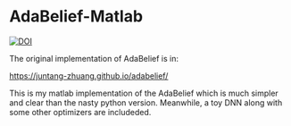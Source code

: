 # AdaBelief-Matlab

[![DOI](https://zenodo.org/badge/308234256.svg)](https://zenodo.org/badge/latestdoi/308234256)

The original implementation of AdaBelief is in:

https://juntang-zhuang.github.io/adabelief/

This is my matlab implementation of the AdaBelief which is much simpler and clear than the nasty python version. Meanwhile, a toy DNN along with some other optimizers are includeded.
